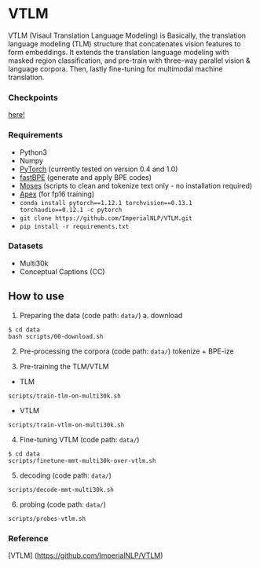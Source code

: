 # VTLM
VTLM (Visaul Translation Language Modeling) is Basically, the translation language modeling (TLM) structure that concatenates vision features to form embeddings.
It extends the translation language modeling with masked region classification, and pre-train with three-way parallel vision & language corpora.
Then, lastly fine-tuning for multimodal machine translation.

### Checkpoints
[here!](https://zenodo.org/record/4646961/files/vtlm_eacl21_checkpoints.tar.bz2)


### Requirements
- Python3
- Numpy
- [PyTorch](http://pytorch.org/) (currently tested on version 0.4 and 1.0)
- [fastBPE](https://github.com/facebookresearch/XLM/tree/master/tools#fastbpe) (generate and apply BPE codes)
- [Moses](https://github.com/facebookresearch/XLM/tree/master/tools#tokenizers) (scripts to clean and tokenize text only - no installation required)
- [Apex](https://github.com/nvidia/apex#quick-start) (for fp16 training)
- `conda install pytorch==1.12.1 torchvision==0.13.1 torchaudio==0.12.1 -c pytorch`
- `git clone https://github.com/ImperialNLP/VTLM.git`
- `pip install -r requirements.txt`

### Datasets
- Multi30k
- Conceptual Captions (CC)

## How to use
1. Preparing the data (code path: `data/`)
  a. download
  ```
  $ cd data
  bash scripts/00-download.sh
  ```
2. Pre-processing the corpora (code path: `data/`)
tokenize + BPE-ize

3. Pre-training the TLM/VTLM
- TLM
```
scripts/train-tlm-on-multi30k.sh
```
- VTLM
```
scripts/train-vtlm-on-multi30k.sh
```

4. Fine-tuning VTLM (code path: `data/`)
```
$ cd data
scripts/finetune-mmt-multi30k-over-vtlm.sh
```

5. decoding (code path: `data/`)
```
scripts/decode-mmt-multi30k.sh
```

6. probing (code path: `data/`)
```
scripts/probes-vtlm.sh
```


### Reference
[VTLM] (https://github.com/ImperialNLP/VTLM)
